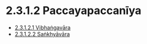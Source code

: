 

# 2.3.1.2 Paccayapaccanīya

* [2.3.1.2.1 Vibhaṅgavāra](2.3.1.2/2.3.1.2.1.md)
* [2.3.1.2.2 Saṅkhyāvāra](2.3.1.2/2.3.1.2.2.md)



